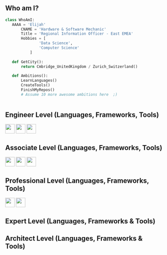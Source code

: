  ## Who am I?
 ```python
 class WhoAmI:
 	AAAA = 'Elijah'
		CNAME = 'Hardware & Software Mechanic'
		Title = 'Regional Information Officer - East EMEA'
		Hobbies = [
				'Data Science',
				'Computer Science'
			]
	
	def GetCity():
		return Cmbridge_UnitedKingdom / Zurich_Switzerland()
	
	def Ambitions():
		LearnLanguages()
		CreateTools()
		FinishMyRepos()
		# Assume 10 more awesome ambitions here  ;)
	
 ```
## Engineer Level (Languages, Frameworks, Tools)
<img src = 'https://github.com/ElijahGulab/ElijahGulab-Blob/blob/fc0f84a3a2c18add71c4942d3128dfbcff8be66f/raspberrypi-icon.png' width='30'/> <img src = 'https://github.com/ElijahGulab/ElijahGulab-Blob/blob/215655ef2cad702f2a7912747c101dac906d7b06/wordpress-icon.png' width='30'/> <img src = 'https://github.com/ElijahGulab/ElijahGulab-Blob/blob/215655ef2cad702f2a7912747c101dac906d7b06/objectivec-icon.png' width='30'/>


## Associate Level (Languages, Frameworks, Tools)
<img src = 'https://github.com/ElijahGulab/ElijahGulab-Blob/blob/fc0f84a3a2c18add71c4942d3128dfbcff8be66f/azure-icon.png' width='30'/> <img src = 'https://github.com/ElijahGulab/ElijahGulab-Blob/blob/fc0f84a3a2c18add71c4942d3128dfbcff8be66f/homebrew-icon.png' width='30'/> <img src = 'https://github.com/ElijahGulab/ElijahGulab-Blob/blob/215655ef2cad702f2a7912747c101dac906d7b06/java-icon.png' width='30'/>
 
 
## Professional Level (Languages, Frameworks, Tools)
<img src = 'https://github.com/ElijahGulab/ElijahGulab-Blob/blob/fc0f84a3a2c18add71c4942d3128dfbcff8be66f/windows-icon.png' width='30'/> <img src = 'https://github.com/ElijahGulab/ElijahGulab-Blob/blob/215655ef2cad702f2a7912747c101dac906d7b06/cli-icon.png' width='30'/>
 
 ## Expert Level (Languages, Frameworks & Tools)
 
 
 
 ## Architect Level (Languages, Frameworks & Tools)
